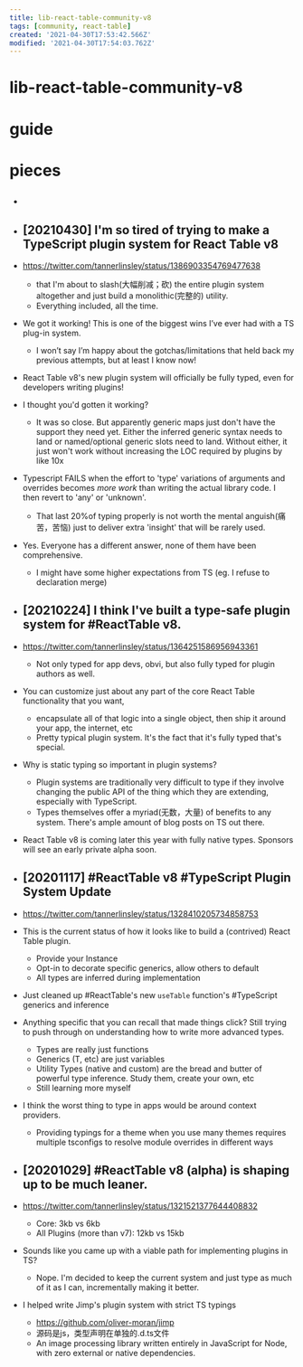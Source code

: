 ```yaml
---
title: lib-react-table-community-v8
tags: [community, react-table]
created: '2021-04-30T17:53:42.566Z'
modified: '2021-04-30T17:54:03.762Z'
---
```


# lib-react-table-community-v8

# guide

# pieces

- ## 

- ## [20210430] I'm so tired of trying to make a TypeScript plugin system for React Table v8 
- https://twitter.com/tannerlinsley/status/1386903354769477638
  - that I'm about to slash(大幅削减；砍) the entire plugin system altogether and just build a monolithic(完整的) utility. 
  - Everything included, all the time.

- We got it working! This is one of the biggest wins I’ve ever had with a TS plug-in system. 
  - I won’t say I’m happy about the gotchas/limitations that held back my previous attempts, but at least I know now!
- React Table v8's new plugin system will officially be fully typed, even for developers writing plugins!

- I thought you'd gotten it working?
  - It was so close. But apparently generic maps just don't have the support they need yet. Either the inferred generic syntax needs to land or named/optional generic slots need to land. Without either, it just won't work without increasing the LOC required by plugins by like 10x 
- Typescript FAILS when the effort to 'type' variations of arguments and overrides becomes  *more work* than writing the actual library code. I then revert to 'any' or 'unknown'.
  - That last 20%of typing properly is not worth the mental anguish(痛苦，苦恼) just to deliver extra 'insight' that will be rarely used.
- Yes. Everyone has a different answer, none of them have been comprehensive.
  - I might have some higher expectations from TS (eg. I refuse to declaration merge)

- ## [20210224] I think I've built a type-safe plugin system for #ReactTable v8.
- https://twitter.com/tannerlinsley/status/1364251586956943361
  - Not only typed for app devs, obvi, but also fully typed for plugin authors as well.
- You can customize just about any part of the core React Table functionality that you want, 
  - encapsulate all of that logic into a single object, then ship it around your app, the internet, etc
  - Pretty typical plugin system. It's the fact that it's fully typed that's special.
- Why is static typing so important in plugin systems?
  - Plugin systems are traditionally very difficult to type if they involve changing the public API of the thing which they are extending, especially with TypeScript.
  - Types themselves offer a myriad(无数，大量) of benefits to any system. There's ample amount of blog posts on TS out there.
- React Table v8 is coming later this year with fully native types. Sponsors will see an early private alpha soon.

- ## [20201117] #ReactTable v8 #TypeScript Plugin System Update
- https://twitter.com/tannerlinsley/status/1328410205734858753
- This is the current status of how it looks like to build a (contrived) React Table plugin.
  - Provide your Instance
  - Opt-in to decorate specific generics, allow others to default
  - All types are inferred during implementation
- Just cleaned up #ReactTable's new `useTable` function's #TypeScript generics and inference 
- Anything specific that you can recall that made things click? Still trying to push through on understanding how to write more advanced types.
  - Types are really just functions
  - Generics (T, etc) are just variables
  - Utility Types (native and custom) are the bread and butter of powerful type inference. Study them, create your own, etc
  - Still learning more myself
- I think the worst thing to type in apps would be around context providers. 
  - Providing typings for a theme when you use many themes requires multiple tsconfigs to resolve module overrides in different ways

- ## [20201029] #ReactTable v8 (alpha) is shaping up to be much leaner. 
- https://twitter.com/tannerlinsley/status/1321521377644408832
  - Core: 3kb vs 6kb
  - All Plugins (more than v7): 12kb vs 15kb
- Sounds like you came up with a viable path for implementing plugins in TS?
  - Nope. I'm decided to keep the current system and just type as much of it as I can, incrementally making it better.

- I helped write Jimp's plugin system with strict TS typings
  - https://github.com/oliver-moran/jimp
  - 源码是js，类型声明在单独的.d.ts文件
  - An image processing library written entirely in JavaScript for Node, with zero external or native dependencies.
